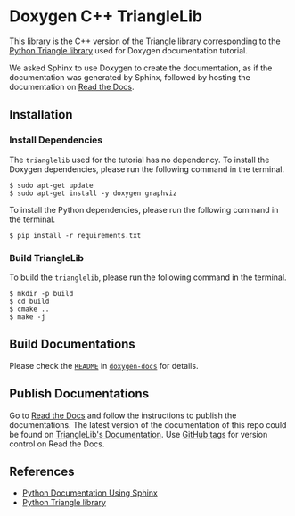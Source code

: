 # Doxygen C++ TriangleLib

This library is the C++ version of the Triangle library corresponding to the [Python Triangle library](https://github.com/leimao/Sphinx-Python-TriangleLib) used for Doxygen documentation tutorial.


We asked Sphinx to use Doxygen to create the documentation, as if the documentation was generated by Sphinx, followed by hosting the documentation on [Read the Docs](`https://readthedocs.org/dashboard/import/manual/`).

## Installation

### Install Dependencies

The `trianglelib` used for the tutorial has no dependency. To install the Doxygen dependencies, please run the following command in the terminal.

```
$ sudo apt-get update
$ sudo apt-get install -y doxygen graphviz
```

To install the Python dependencies, please run the following command in the terminal.


```
$ pip install -r requirements.txt
```

### Build TriangleLib

To build the `trianglelib`, please run the following command in the terminal.

```
$ mkdir -p build
$ cd build
$ cmake ..
$ make -j
```

## Build Documentations

Please check the [`README`](doxygen-docs/README.md) in [`doxygen-docs`](doxygen-docs/) for details.

## Publish Documentations

Go to [Read the Docs](`https://readthedocs.org/dashboard/import/manual/`) and follow the instructions to publish the documentations. The latest version of the documentation of this repo could be found on [TriangleLib's Documentation](https://doxygen-c-trianglelib.readthedocs.io/). Use [GitHub tags](https://github.com/leimao/Sphinx-Python-TriangleLib/tags) for version control on Read the Docs.

## References

* [Python Documentation Using Sphinx](https://leimao.github.io/blog/Python-Documentation-Using-Sphinx/)
* [Python Triangle library](https://github.com/leimao/Sphinx-Python-TriangleLib)